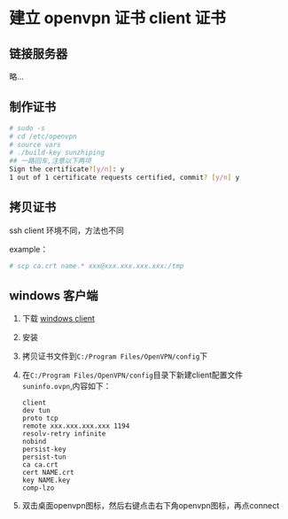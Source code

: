 # 建立 openvpn 证书 client 证书
## 链接服务器
略...
## 制作证书

```bash
# sudo -s
# cd /etc/openvpn
# source vars
# ./build-key sunzhiping
## 一路回车,注意以下两项
Sign the certificate?[y/n]: y
1 out of 1 certificate requests certified, commit? [y/n] y
```

## 拷贝证书
ssh client 环境不同，方法也不同

example：

```bash
# scp ca.crt name.* xxx@xxx.xxx.xxx.xxx:/tmp 
```

## windows 客户端
1. 下载 [windows client](http://swupdate.openvpn.org/community/releases/openvpn-2.2.2-install.exe)
2. 安装
3. 拷贝证书文件到`C:/Program Files/OpenVPN/config`下
4. 在`C:/Program Files/OpenVPN/config`目录下新建client配置文件`suninfo.ovpn`,内容如下：

	```
	client
	dev tun
	proto tcp
	remote xxx.xxx.xxx.xxx 1194
	resolv-retry infinite
	nobind
	persist-key
	persist-tun
	ca ca.crt
	cert NAME.crt
	key NAME.key
	comp-lzo
	```
	
5. 双击桌面openvpn图标，然后右键点击右下角openvpn图标，再点connect

